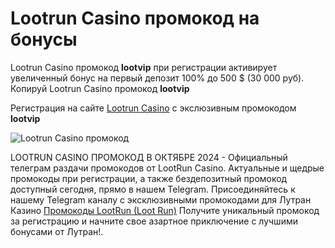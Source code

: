 # Lootrun Casino промокод на бонусы

Lootrun Casino промокод **lootvip** при регистрации активирует увеличенный бонус на первый депозит 100% до 500 $ (30 000 руб). 
Копируй Lootrun Casino промокод **lootvip**

Регистрация на сайте [Lootrun Casino](https://linkcasino.ru/lootvip) с экслюзивным промокодом **lootvip**

![Lootrun Casino промокод](https://github.com/user-attachments/assets/459c622f-ab54-4c3d-8feb-2b709198d961)


LOOTRUN CASINO ПРОМОКОД В ОКТЯБРЕ 2024  - Официальный телеграм раздачи промокодов от LootRun Casino. Актуальные и щедрые промокоды при регистрации, а также бездепозитный промокод доступный сегодня, прямо в нашем Telegram. 
Присоединяйтесь к нашему Telegram каналу с эксклюзивными промокодами для Лутран Казино [Промокоды LootRun (Loot Run)](https://t.me/lootruncod)
Получите уникальный промокод за регистрацию и начните свое азартное приключение с лучшими бонусами от Лутран!.
